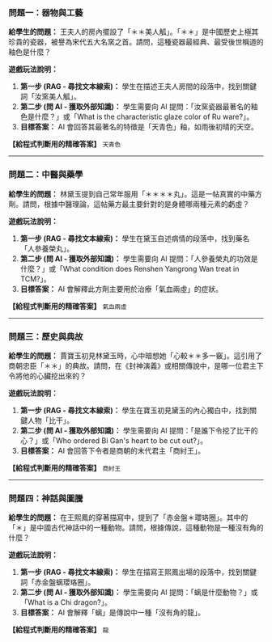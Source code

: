 ### **問題一：器物與工藝**

**給學生的問題：**
王夫人的房內擺設了「＊＊美人觚」。「＊＊」是中國歷史上極其珍貴的瓷器，被譽為宋代五大名窯之首。請問，這種瓷器最經典、最受後世稱道的釉色是什麼？

**遊戲玩法說明：**
1.  **第一步 (RAG - 尋找文本線索)：** 學生在描述王夫人房間的段落中，找到關鍵詞「汝窯美人觚」。
2.  **第二步 (問 AI - 獲取外部知識)：** 學生需要向 AI 提問：「汝窯瓷器最著名的釉色是什麼？」或「What is the characteristic glaze color of Ru ware?」。
3.  **目標答案：** AI 會回答其最著名的特徵是「天青色」釉，如雨後初晴的天空。

**【給程式判斷用的精確答案】**
`天青色`

---

### **問題二：中醫與藥學**

**給學生的問題：**
林黛玉提到自己常年服用「＊＊＊＊丸」。這是一帖真實的中藥方劑。請問，根據中醫理論，這帖藥方最主要針對的是身體哪兩種元素的虧虛？

**遊戲玩法說明：**
1.  **第一步 (RAG - 尋找文本線索)：** 學生在黛玉自述病情的段落中，找到藥名「人參養榮丸」。
2.  **第二步 (問 AI - 獲取外部知識)：** 學生需要向 AI 提問：「人參養榮丸的功效是什麼？」或「What condition does Renshen Yangrong Wan treat in TCM?」。
3.  **目標答案：** AI 會解釋此方劑主要用於治療「氣血兩虛」的症狀。

**【給程式判斷用的精確答案】**
`氣血兩虛`

---

### **問題三：歷史與典故**

**給學生的問題：**
賈寶玉初見林黛玉時，心中暗想她「心較＊＊多一竅」。這引用了商朝忠臣「＊＊」的典故。請問，在《封神演義》或相關傳說中，是哪一位君主下令將他的心臟挖出來的？

**遊戲玩法說明：**
1.  **第一步 (RAG - 尋找文本線索)：** 學生在寶玉初見黛玉的內心獨白中，找到關鍵人物「比干」。
2.  **第二步 (問 AI - 獲取外部知識)：** 學生需要向 AI 提問：「是誰下令挖了比干的心？」或「Who ordered Bi Gan's heart to be cut out?」。
3.  **目標答案：** AI 會回答下令者是商朝的末代君主「商紂王」。

**【給程式判斷用的精確答案】**
`商紂王`

---

### **問題四：神話與圖騰**

**給學生的問題：**
在王熙鳳的穿著描寫中，提到了「赤金盤＊瓔珞圈」。其中的「＊」是中國古代神話中的一種動物。請問，根據傳說，這種動物是一種沒有角的什麼？

**遊戲玩法說明：**
1.  **第一步 (RAG - 尋找文本線索)：** 學生在描寫王熙鳳出場的段落中，找到關鍵詞「赤金盤螭瓔珞圈」。
2.  **第二步 (問 AI - 獲取外部知識)：** 學生需要向 AI 提問：「螭是什麼動物？」或「What is a Chi dragon?」。
3.  **目標答案：** AI 會解釋「螭」是傳說中一種「沒有角的龍」。

**【給程式判斷用的精確答案】**
`龍`